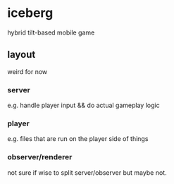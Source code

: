 # iceberg
hybrid tilt-based mobile game

## layout
weird for now

### server
e.g. handle player input && do actual gameplay logic

### player
e.g. files that are run on the player side of things

### observer/renderer
not sure if wise to split server/observer but maybe not.
